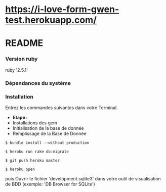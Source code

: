 # https://i-love-form-gwen-test.herokuapp.com/

# README

### Version ruby

ruby '2.5.1'


### Dépendances du système


### Installation

Entrez les commandes suivantes dans votre Terminal.

* **Etape :** 
* Installations des gem
* Initialisation de la base de donnée
* Remplissage de la Base de Donnée


```
$ bundle install --without production
```
```
$ heroku run rake db:migrate
```
```
$ git push heroku master
```
```
$ heroku open
```

puis Ouvrir le fichier 'development.sqlite3' dans votre outil de visualisation de BDD (exemple: 'DB Browser for SQLite')
